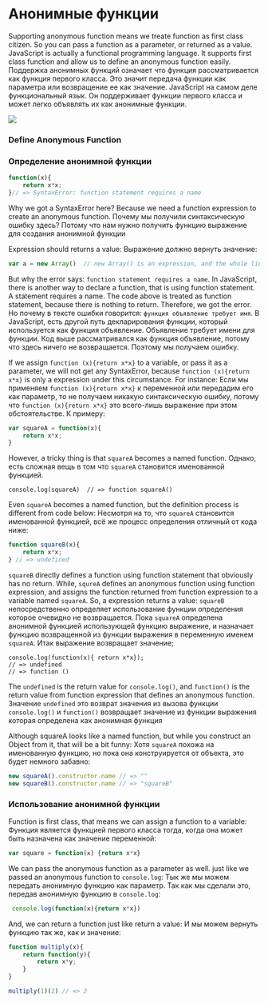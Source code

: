 # Анонимные функции

Supporting anonymous function means we treate function as first class citizen. So you can pass a function as a parameter, or returned as a value. JavaScript is actually a functional programming language. It supports first class function and allow us to define an anonymous function easily.
Поддержка анонимных функций означает что функция рассматривается как функция первого класса. Это значит передача функции как параметра или возвращение ее как значение. JavaScript на самом деле функциональный язык. Он поддерживает функции первого класса и может легко объявлять их как анонимные функции.

![](http://southparkstudios.mtvnimages.com/shared/characters/kids/mysterion.jpg)

### Define Anonymous Function
### Определение анонимной функции

```js
function(x){
    return x*x;
}// => SyntaxError: function statement requires a name
```

Why we got a SyntaxError here? Because we need a function expression to create an anonymous function.
Почему мы получили синтаксическую ошибку здесь? Потому что нам нужно получить функцию выражение для создания анонимной функции

Expression should returns a value:
Выражение должно вернуть значение:

``` js
var a = new Array()  // new Array() is an expression, and the whole line is called a statement. (new Array() это выражение, и эта строка называется объявлением)
```

But why the error says: `function statement requires a name`. In JavaScript, there is another way to declare a function, that is using function statement. A statement requires a name. The code above is treated as function statement, because there is nothing to return. Therefore, we got the error.
Но почему в тексте ошибки говорится: `функция объявление требует имя`. В JavaScript, есть другой путь декларирования функции, который используется как функция объявление. Объявление требует имени для функции. Код выше рассматривался как функция объявление, потому что здесь ничего не возвращается. Поэтому мы получаем ошибку.

If we assign `function (x){return x*x}` to a variable, or pass it as a parameter, we will not get any SyntaxError, because `function (x){return x*x}` is only a expression under this circumstance. For instance:
Если мы применяем `function (x){return x*x}` к переменной или передадим его как параметр, то не получаем никакую синтаксическую ошибку, потому что `function (x){return x*x}` это всего-лишь выражение при этом обстоятельстве. К примеру:

```js
var squareA = function(x){
    return x*x;
}
```

However, a tricky thing is that `squareA` becomes a named function.
Однако, есть сложная вещь в том что `squareA` становится именованной функцией.

```
console.log(squareA)  // => function squareA()
```

Even `squareA` becomes a named function, but the definition process is different from code below:
Несмотря на то, что  `squareA` становится именованной функцией, всё же процесс определения отличный от кода ниже:

```js
function squareB(x){
    return x*x;
} // => undefined
```

`squareB` directly defines a function using function statement that obviously has no return. While, `squreA` defines an anonymous function using function expression, and assigns the function returned from function expression to a variable named `squareA`. So, a expression returns a value:
`squareB` непосредственно определяет использование функции определения которое очевидно не возвращается. Пока `squareA` определена анонимной функцией использующей функцию выражение, и назначает функцию возвращенной из функции выражения в переменную именем `squareA`. Итак выражение возвращает значение; 

```
console.log(function(x){ return x*x});
// => undefined
// => function ()
```

The `undefined` is the return value for `console.log()`, and `function()` is the return value from function expression that defines an anonymous function.
Значение `undefined` это возврат значения из вызова функции `console.log()` и `function()` возвращает значение из функции выражения которая определена как анонимная функция

Although squareA looks like a named function, but while you construct an Object from it, that will be a bit funny:
Хотя `squareA` похожа на именованную функцию, но пока она конструируется от объекта, это будет немного забавно:
```js
new squareA().constructor.name // => ""
new squareB().constructor.name // => "squareB"
```

### Использование анонимной функции

Function is first class, that means we can assign a function to a variable:
Функция является функцией первого класса тогда, когда она может быть назначена как значение переменной:

```js
var square = function(x) {return x*x}
```

We can pass the anonymous function as a parameter as well. just like we passed an anonymous function to `console.log`:
Тык же мы можем передать анонимную функцию как параметр. Так как мы сделали это, передав анонимную функцию в `console.log`:

```js
 console.log(function(x){return x*x})
```

And, we can return a function just like return a value:
И мы можем вернуть функцию так же, как и значение:

```js
function multiply(x){
    return function(y){
        return x*y;
    }
}

multiply(1)(2) // => 2
```
